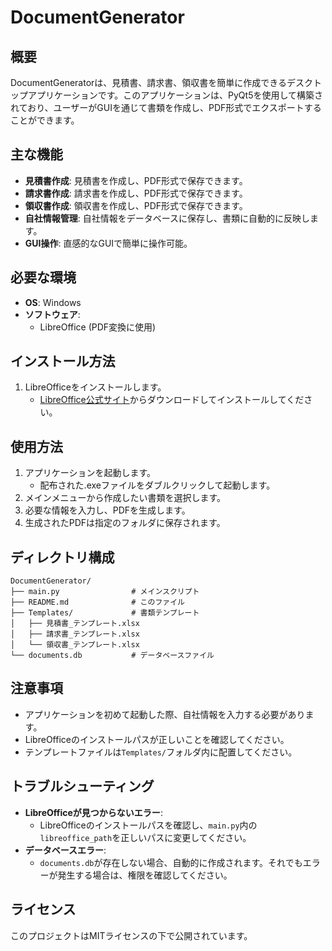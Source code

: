 # DocumentGenerator

## 概要
DocumentGeneratorは、見積書、請求書、領収書を簡単に作成できるデスクトップアプリケーションです。このアプリケーションは、PyQt5を使用して構築されており、ユーザーがGUIを通じて書類を作成し、PDF形式でエクスポートすることができます。

## 主な機能
- **見積書作成**: 見積書を作成し、PDF形式で保存できます。
- **請求書作成**: 請求書を作成し、PDF形式で保存できます。
- **領収書作成**: 領収書を作成し、PDF形式で保存できます。
- **自社情報管理**: 自社情報をデータベースに保存し、書類に自動的に反映します。
- **GUI操作**: 直感的なGUIで簡単に操作可能。

## 必要な環境
- **OS**: Windows
- **ソフトウェア**:
  - LibreOffice (PDF変換に使用)

## インストール方法
1. LibreOfficeをインストールします。
   - [LibreOffice公式サイト](https://www.libreoffice.org/)からダウンロードしてインストールしてください。

## 使用方法
1. アプリケーションを起動します。
   - 配布された.exeファイルをダブルクリックして起動します。
2. メインメニューから作成したい書類を選択します。
3. 必要な情報を入力し、PDFを生成します。
4. 生成されたPDFは指定のフォルダに保存されます。

## ディレクトリ構成
```
DocumentGenerator/
├── main.py                # メインスクリプト
├── README.md              # このファイル
├── Templates/             # 書類テンプレート
│   ├── 見積書_テンプレート.xlsx
│   ├── 請求書_テンプレート.xlsx
│   └── 領収書_テンプレート.xlsx
└── documents.db           # データベースファイル
```

## 注意事項
- アプリケーションを初めて起動した際、自社情報を入力する必要があります。
- LibreOfficeのインストールパスが正しいことを確認してください。
- テンプレートファイルは`Templates/`フォルダ内に配置してください。

## トラブルシューティング
- **LibreOfficeが見つからないエラー**:
  - LibreOfficeのインストールパスを確認し、`main.py`内の`libreoffice_path`を正しいパスに変更してください。
- **データベースエラー**:
  - `documents.db`が存在しない場合、自動的に作成されます。それでもエラーが発生する場合は、権限を確認してください。

## ライセンス
このプロジェクトはMITライセンスの下で公開されています。